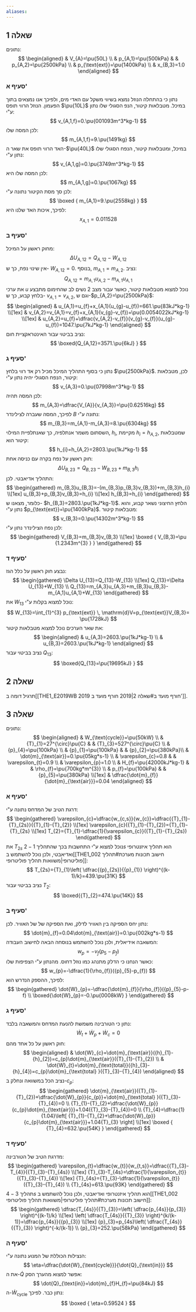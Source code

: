```yaml
---
aliases:
---
```


## שאלה 1
נתונים:
$$
\begin{aligned}
 & V_{A}=\pu{50L} \\
 & p_{A,1}=\pu{500kPa}  &  & p_{A,2}=\pu{2500kPa} \\
 & p_{\text{ext}}=\pu{1400kPa} \\
 & x_{B,3}=1.0
\end{aligned}
$$

### סעיף א'
נתון כי בהתחלה הנוזל נמצא בשיווי משקל עם האדי מים, ולפיכך אנו נמצאים בתוך הפעמון.
הנוזל הרווי תופס $\pu{10L}$ במיכל. מטבלאות קיטור, הנפ הסגולי שלו נתון ע"י:
$$
v_{A,1,f}=0.\pu{001093m^3*kg-1}
$$
לכן המסה שלו:
$$
m_{A,1,f}=9.\pu{1491kg}
$$
האד הרווי תופס את שאר ה-$\pu{40L}$ במיכל, ומטבלאות קיטור, הנפח הסגולי שלו נתון ע"י:
$$
v_{A,1,g}=0.\pu{3749m^3*kg-1}
$$
לכן המסה שלו היא:
$$
m_{A,1,g}=0.\pu{1067kg}
$$
לכן סך מסת הקיטור נתונה ע"י:
$$
\boxed {
m_{A,1}=9.\pu{2558kg}
 }
$$
לפיכך, איכות האד שלנו היא:
$$
x_{A,1}=0.011528
$$
### סעיף ב'
מחוק ראשון על המיכל:
$$
\Delta {U}_{A,12}=Q_{A,12}-W_{A,12}
$$
אין שינוי נפח, כך ש- $W_{A,12}=0$. בנוסף, $m_{A,1}=m_{A,2}$. נציב:
$$
Q_{A,12}=m_{A,1}u_{A,2}-m_{A,1}u_{A,1}
$$
את ערכי $u$ נוכל למצוא מטבלאות קיטור, כאשר עבור מצב $2$ נשים לב שהחימום מתבצע בלחץ קבוע, כך ש- $v_{A,1}=v_{A,2}$, וגם ש-$p_{A,2}=\pu{2500kPa}$:
$$
\begin{aligned}
 & u_{A,1}=u_{f}+x_{A,1}(u_{g}-u_{f})=661.\pu{83kJ*kg-1} \\[1ex]
 & v_{A,2}=v_{A,1}=v_{f}+x_{A,1}(v_{g}-v_{f})=\pu{0.0054022kJ*kg-1} \\[1ex]
 & u_{A,2}=u_{f}+\dfrac{v_{A,2}-v_{f}}{v_{g}-v_{f}}(u_{g}-u_{f})=1047.\pu{7kJ*kg-1}
\end{aligned}
$$
נציב בביטוי עבור האינטראקציית חום:
$$
\boxed{Q_{A,12}=3571.\pu{6kJ} }
$$

### סעיף ג'
נתון כי בסוף התהליך המיכל מכיל רק אד רווי בלחץ $\pu{2500kPa}$. לכן, מטבלאות קיטור, הנפח הסגולי יהיה נתון ע"י:
$$
v_{A,3}=0.\pu{07998m^3*kg-1}
$$
לכן המסה תהיה:
$$
m_{A,3}=\dfrac{V_{A}}{v_{A,3}}=\pu{0.62516kg}
$$
לפיכך, המסה שעברה לצילינדר $B$ נתונה ע"י:
$$
m_{B,3}=m_{A,1}-m_{A,3}=8.\pu{6304kg}
$$
השסתום משמר אנתלפיה, כך שאנתלפיית המילוי, $h_{i}$, מקיימת $h_{i}=h_{A,2}$, שמטבלאות קיטור הוא:
$$
h_{i}=h_{A,2}=2803.\pu{1kJ*kg-1}
$$
חוק ראשון על נפח בקרה עם כניסה אחת:
$$
\Delta U_{B,23}=Q_{B,23}-W_{B,23}+m_{B,3}h_{i}
$$
התהליך אדיאבטי. לכן:
$$
\begin{gathered}
m_{B,3}u_{B,3}=-(m_{B,3}p_{B,3}v_{B,3})+m_{B,3}h_{i} \\[1ex]
u_{B,3}+p_{B,3}v_{B,3}=h_{i} \\[1ex]
h_{B,3}=h_{i}
\end{gathered}
$$
כלומר, מצאנו ש- $h_{B,3}=2803.\pu{1kJ*kg-1}$. הלחץ החיצוני נשאר קבוע, והוא נתון ע"י $p_{\text{ext}}=\pu{1400kPa}$. מטבלאות קיטור:
$$
v_{B,3}=0.\pu{14302m^3*kg-1}
$$
לכן נפח הצילינדר נתון ע"י:
$$
\begin{gathered}
V_{B,3}=m_{B,3}v_{B,3} \\[1ex]
\boxed {
V_{B,3}=\pu {1.2343m^{3} }
 }
\end{gathered}
$$

### סעיף ד'
נבצע חוק ראשון על כלל הגז:
$$
\begin{gathered}
\Delta U_{13}=Q_{13}-W_{13} \\[1ex]
Q_{13}=\Delta U_{13}+W_{13} \\
Q_{13}=m_{A,3}u_{A,3}+m_{B,3}u_{B,3}-m_{A,1}u_{A,1}+W_{13}
\end{gathered}
$$
את $W_{13}$ נוכל למצוא בקלות ע"י:
$$
W_{13}=\int_{1}^{3} p_{\text{ext}} \, \mathrm{d}V=p_{\text{ext}}V_{B,3}= \pu{1728kJ}
$$
את שאר הערכים נוכל למצוא מטבלאות קיטור:
$$
\begin{aligned}
 & u_{A,3}=2603.\pu{1kJ*kg-1} \\
 & u_{B,3}=2603.\pu{1kJ*kg-1}
\end{aligned}
$$
נציב בביטוי עבור $Q_{13}$:
$$
\boxed{Q_{13}=\pu{19695kJ} }
$$
## שאלה 2
תרגיל דומה ב[[THE1_E2019WB 2019 חורף מועד ב#שאלה 2|2019 חורף מועד ב']].

## שאלה 3
נתונים:
$$
\begin{aligned}
 & W_{\text{cycle}}=\pu{50kW} \\
 & {T}_{1}=27^{\circ}\pu{C}  & & {T}_{3}=527^{\circ}\pu{C} \\
 & {p}_{4}=\pu{100kPa}  \\
 & {p}_{1}=\pu{100kPa} &  & {p}_{2}=\pu{380kPa}\\
 & \dot{m}_{\text{air}}=0.\pu{05kg*s-1} \\
 & \varepsilon_{c}=0.8  &  & \varepsilon_{t}=0.9 \\
 & \varepsilon_{p}=1.0 \\
 & H_{f}=\pu{42000kJ*kg-1}  &  & \rho_{f}=\pu{700kg*m^{3}} \\
 & p_{f}=\pu{100kPa} &  & {p}_{5}=\pu{380kPa} \\[1ex]
 & \dfrac{\dot{m}_{f}}{\dot{m}_{\text{air}}}=0.04
\end{aligned}
$$
### סעיף א'
דרגת הטיב של המדחס נתונה ע"י:
$$
\begin{gathered}
\varepsilon_{c}=\dfrac{w_{c,s}}{w_{c}}=\dfrac{{T}_{1}-{T}_{2s}}{{T}_{1}-{T}_{2}} \\[1ex]
\varepsilon_{c}({T}_{1}-{T}_{2})={T}_{1}-{T}_{2s} \\[1ex]
T_{2}={T}_{1}-\dfrac{1}{\varepsilon_{c}}({T}_{1}-{T}_{2s})
\end{gathered}
$$
את ${T}_{2s}$ נוכל למצוא ע"י התחשבות בכך שהתהליך $1-2s$ הוא תהליך איזנטרופי ואדיאבטי, ולכן נוכל להשתמש ב[[THE1_002 חישוב תכונות מערכת#תהליך פוליטרופי|משוואות תהליך פוליטרופי]]:
$$
T_{2s}={T}_{1}\left( \dfrac{{p}_{2s}}{{p}_{1}} \right)^{(k-1)/k}=439.\pu{31K}
$$
נציב בביטוי עבור ${T}_{2}$:
$$
\boxed{{T}_{2}=474.\pu{14K}}
$$

### סעיף ב'
נתון יחס הספיקה בין האוויר לדלק, ואת הספיקה של של האוויר. לכן:
$$
\dot{m}_{f}=0.04\dot{m}_{\text{air}}=0.\pu{002kg*s-1}
$$
המשאבה אידיאלית, ולכן נוכל להשתמש בנוסחה הבאה לחישוב העבודה:
$$
w_{p}=-v_{f}({p}_{5}-p_{f})
$$
כאשר הנחנו כי הדלק מתנהג כמו נוזל דחוס. מהנתון ע"י הצפיפות שלו:
$$
w_{p}=-\dfrac{1}{\rho_{f}}({p}_{5}-p_{f})
$$
לפיכך, ההספק הנדרש הוא:
$$
\begin{gathered}
\dot{W}_{p}=-\dfrac{\dot{m}_{f}}{\rho_{f}}({p}_{5}-p-f) \\
\boxed{\dot{W}_{p}=-0.\pu{0008kW} }
\end{gathered}
$$

### סעיף ג'
נתון כי הטורבינה משמשת להנעת המדחס והמשאבה בלבד:
$$
\dot{W}_{t}+\dot{W}_{p}+\dot{W}_{c}=0
$$
חוק ראשון על כל אחד מהם:
$$
\begin{aligned}
 & \dot{W}_{c}=\dot{m}_{\text{air}}({h}_{1}-{h}_{2})=c_{p}\dot{m}_{\text{air}}({T}_{1}-{T}_{2}) \\
 & \dot{W}_{t}=\dot{m}_{\text{total}}({h}_{3}-{h}_{4})=c_{p}\dot{m}_{\text{total} }({T}_{3}-{T}_{4})
\end{aligned}
$$
נציב הכל במשוואה ונחלק ב-$c_{p}$:
$$
\begin{gathered}
\dot{m}_{\text{air}}({T}_{1}-{T}_{2})+\dfrac{\dot{W}_{p}}{c_{p}}+\dot{m}_{\text{total} }({T}_{3}-{T}_{4})=0 \\
{T}_{1}-{T}_{2}+\dfrac{\dot{W}_{p}}{c_{p}\dot{m}_{\text{air}}}+1.04({T}_{3}-{T}_{4})=0 \\
{T}_{4}=\dfrac{1}{1.04}\left[ {T}_{1}-{T}_{2}+\dfrac{\dot{W}_{p}}{c_{p}\dot{m}_{\text{air}}}+1.04{T}_{3} \right] \\[1ex]
\boxed {
{T}_{4}=632.\pu{54K}
 }
\end{gathered}
$$

### סעיף ד'
מדרגת הטיב של הטורבינה:
$$
\begin{gathered}
\varepsilon_{t}=\dfrac{w_{t}}{w_{t,s}}=\dfrac{{T}_{3}-T_{4}}{{T}_{3}-{T}_{4s}} \\[1ex]
{T}_{3}-T_{4s}=\dfrac{1}{\varepsilon_{t}}({T}_{3}-{T}_{4}) \\[1ex]
{T}_{4s}={T}_{3}-\dfrac{1}{\varepsilon_{t}}({T}_{3}-{T}_{4}) \\
{T}_{4s}=613.\pu{93K}
\end{gathered}
$$
תהליך $3-4s$ הוא תהליך איזנטרופי ואדיאבטי, ולכן נוכל להשתמש ב[[THE1_002 חישוב תכונות מערכת#תהליך פוליטרופי|משוואות תהליך פוליטרופי]]:
$$
\begin{gathered}
\dfrac{T_{4s}}{{T}_{3}}=\left( \dfrac{p_{4s}}{p_{3}} \right)^{(k-1)/k} \\[1ex]
\left( \dfrac{T_{4s}}{{T}_{3}} \right)^{k/(k-1)}=\dfrac{p_{4s}}{{p}_{3}}  \\[1ex]
{p}_{3}=p_{4s}\left( \dfrac{T_{4s}}{{T}_{3}} \right)^{-k/(k-1)} \\
{p}_{3}=252.\pu{58kPa}
\end{gathered}
$$

### סעיף ה'
הנצילות הכוללת של המנוע נתונה ע"י:
$$
\eta=\dfrac{\dot{W}_{\text{cycle}}}{\dot{Q}_{\text{in}}}
$$
את ה-$\dot{Q}$ אפשר למצוא מהערך הסק:
$$
\dot{Q}_{\text{in}}=\dot{m}_{f}H_{f}=\pu{84kJ}
$$
ה-$\dot{W}_{\text{cycle}}$ נתון כבר. לפיכך:
$$
\boxed {
\eta=0.59524
 }
$$